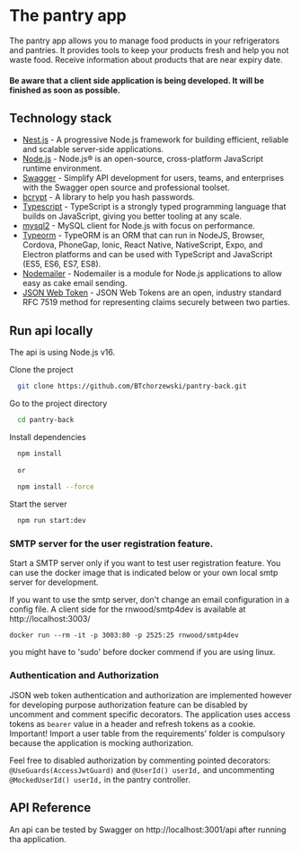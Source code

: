 # The pantry app

The pantry app allows you to manage food products in your refrigerators and pantries. It provides tools to keep your
products fresh and help you not waste food. Receive information about products that are near expiry date.

#### Be aware that a client side application is being developed. It will be finished as soon as possible.

## Technology stack
- [Nest.js](https://nestjs.com/) - A progressive Node.js framework for building efficient, reliable and scalable server-side applications.
- [Node.js](https://nodejs.org/en/) - Node.js® is an open-source, cross-platform JavaScript runtime environment.
- [Swagger](https://swagger.io/) - Simplify API development for users, teams, and enterprises with the Swagger open source and professional toolset.
- [bcrypt](https://github.com/kelektiv/node.bcrypt.js#readme) - A library to help you hash passwords.
- [Typescript](https://www.typescriptlang.org/docs/) - TypeScript is a strongly typed programming language that builds on JavaScript, giving you better tooling at any scale.
- [mysql2](https://www.npmjs.com/package/mysql2) - MySQL client for Node.js with focus on performance.
- [Typeorm](https://typeorm.io/) - TypeORM is an ORM that can run in NodeJS, Browser, Cordova, PhoneGap, Ionic, React Native, NativeScript, Expo, and Electron platforms and can be used with TypeScript and JavaScript (ES5, ES6, ES7, ES8).
- [Nodemailer](https://nodemailer.com/about/) - Nodemailer is a module for Node.js applications to allow easy as cake email sending.
- [JSON Web Token](https://jwt.io/) - JSON Web Tokens are an open, industry standard RFC 7519 method for representing claims securely between two parties.

## Run api locally

The api is using Node.js v16.

Clone the project

```bash
  git clone https://github.com/BTchorzewski/pantry-back.git
```

Go to the project directory

```bash
  cd pantry-back
```

Install dependencies

```bash
  npm install
  
  or 
  
  npm install --force
 ```

Start the server

```bash
  npm run start:dev
```

### SMTP server for the user registration feature.
Start a SMTP server only if you want to test user registration feature.
You can use the docker image that is indicated below or your own local smtp server for development.

If you want to use the smtp server, don't change an email configuration in a config file.
A client side for the rnwood/smtp4dev is available at http://localhost:3003/

```
docker run --rm -it -p 3003:80 -p 2525:25 rnwood/smtp4dev
```
you might have to 'sudo' before docker commend if you are using linux.

### Authentication and Authorization
JSON web token authentication and authorization are implemented however for developing purpose authorization feature can be disabled by uncomment and comment specific decorators.
The application uses access tokens as `bearer` value in a header and refresh tokens as a cookie. 
Important! Import a user table from the requirements' folder is compulsory because the application is mocking authorization.

Feel free to disabled authorization by commenting pointed decorators: `@UseGuards(AccessJwtGuard)` and `@UserId() userId,` and uncommenting `@MockedUserId() userId,` in the pantry controller.





## API Reference

An api can be tested by Swagger on http://localhost:3001/api after running tha application.

